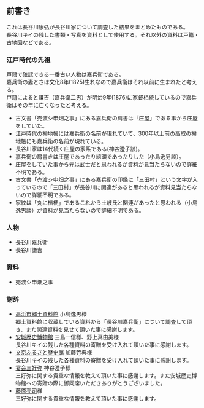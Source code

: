 ## 前書き

これは長谷川康弘が長谷川家について調査した結果をまとめたものである。<br>
長谷川キイの残した書類・写真を資料として使用する。それ以外の資料は戸籍・古地図などである。<br>

### 江戸時代の先祖
戸籍で確認できる一番古い人物は嘉兵衛である。<br>
嘉兵衛の妻とさは文化8年(1825)生れなので嘉兵衛はそれ以前に生まれたと考える。<br>
戸籍によると謙吉（嘉兵衛二男）が明治9年(1876)に家督相続しているので嘉兵衛はその年に亡くなったと考える。<br>

- 古文書「売渡シ申畑之事」にある嘉兵衛の肩書は「庄屋」である事から庄屋をしていた。<br>
- 江戸時代の検地帳には嘉兵衛の名前が現れていて、300年以上前の高取の検地帳にも嘉兵衛の名前が現れている。<br>
- 長谷川家は14代続く庄屋の家系である(神谷澄子談)。<br>
- 嘉兵衛の肩書きは庄屋であったり組頭であったりした（小島逸男談）。
- 庄屋をしていた事から元は武士だと思われるが資料が見当たらないので詳細不明である。<br>
- 古文書「売渡シ申畑之事」にある嘉兵衛の印鑑に「三田村」という文字が入っているので「三田村」が長谷川に関連があると思われるが資料見当たらないので詳細不明である。<br>
- 家紋は「丸に桔梗」であるこれから土岐氏と関連があったと思われる（小島逸男談）が資料が見当たらないので詳細不明である。<br>

### 人物
- 長谷川嘉兵衛
- 長谷川謙吉

### 資料
- 売渡シ申畑之事

### 謝辞

* [高浜市郷土資料館](https://www.takahama-lib.jp/local) 小島逸男様<br>郷土資料館に収蔵している資料から「長谷川嘉兵衛」について調査して頂き、また関連資料を見せて頂いた事に感謝します。
* [安城歴史博物館](https://www.ansyobunka.jp/index.shtml) 三島一信様、野上真由美様<br>長谷川キイの残した各種資料の寄贈を受け入れて頂いた事に感謝します。
* [文京ふるさと歴史館](https://www.city.bunkyo.lg.jp/rekishikan/) 加藤芳典様<br>長谷川キイの残した各種資料の寄贈を受け入れて頂いた事に感謝します。
* [宴会三好弥](https://tabelog.com/aichi/A2305/A230503/23058311/) 神谷澄子様 <br>三好弥に関する貴重な情報を教えて頂いた事に感謝します。また安城歴史博物館への寄贈の際に御同席いただきありがとうございました。
* [藤原亮司](https://dancyu.jp/profile/writer_33.html)様<br>三好弥に関する貴重な情報を教えて頂いた事に感謝します。

